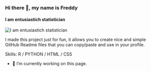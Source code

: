 ### Hi there 👋, my name is Freddy
#### I am entusiastich statistician
![I am entusiastich statistician](https://arturssmirnovs.github.io/github-profile-readme-generator/images/banner.png)

I made this project just for fun, it allows you to create nice and simple GitHub Readme files that you can copy/paste and use in your profile.

Skills: R / PYTHON / HTML / CSS

- 🔭 I’m currently working on this page. 

